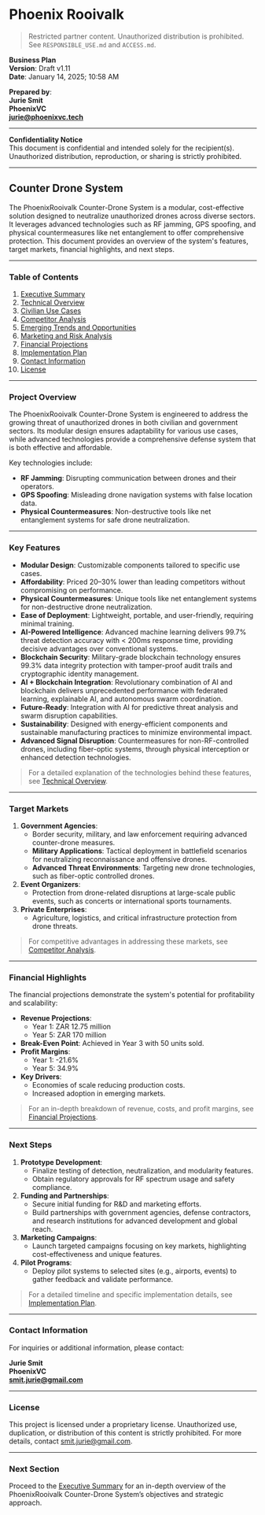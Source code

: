 # **Phoenix Rooivalk**

> Restricted partner content. Unauthorized distribution is prohibited. See
> `RESPONSIBLE_USE.md` and `ACCESS.md`.

**Business Plan**\
**Version**: Draft v1.11\
**Date**: January 14, 2025; 10:58 AM

**Prepared by**:\
**Jurie Smit**\
**PhoenixVC**\
**[jurie@phoenixvc.tech](mailto:jurie@phoenixvc.tech)**

---

**Confidentiality Notice**\
This document is confidential and intended solely for the recipient(s).
Unauthorized distribution, reproduction, or sharing is strictly prohibited.

---

## **Counter Drone System**

The PhoenixRooivalk Counter-Drone System is a modular, cost-effective solution
designed to neutralize unauthorized drones across diverse sectors. It leverages
advanced technologies such as RF jamming, GPS spoofing, and physical
countermeasures like net entanglement to offer comprehensive protection. This
document provides an overview of the system's features, target markets,
financial highlights, and next steps.

---

### **Table of Contents**

1. [Executive Summary](./docs/executive_summary.html)
2. [Technical Overview](./docs/technical_overview.html)
3. [Civilian Use Cases](./docs/civilian_use_cases.html)
4. [Competitor Analysis](./docs/competitor_analysis.html)
5. [Emerging Trends and Opportunities](./docs/emerging_trends_opportunities.html)
6. [Marketing and Risk Analysis](./docs/marketing_and_risk_analysis.html)
7. [Financial Projections](./docs/financial_projections.html)
8. [Implementation Plan](./docs/implementation_plan.html)
9. [Contact Information](#contact-information)
10. [License](#license)

---

### **Project Overview**

The PhoenixRooivalk Counter-Drone System is engineered to address the growing
threat of unauthorized drones in both civilian and government sectors. Its
modular design ensures adaptability for various use cases, while advanced
technologies provide a comprehensive defense system that is both effective and
affordable.

Key technologies include:

- **RF Jamming**: Disrupting communication between drones and their operators.
- **GPS Spoofing**: Misleading drone navigation systems with false location
  data.
- **Physical Countermeasures**: Non-destructive tools like net entanglement
  systems for safe drone neutralization.

---

### **Key Features**

- **Modular Design**: Customizable components tailored to specific use cases.
- **Affordability**: Priced 20–30% lower than leading competitors without
  compromising on performance.
- **Physical Countermeasures**: Unique tools like net entanglement systems for
  non-destructive drone neutralization.
- **Ease of Deployment**: Lightweight, portable, and user-friendly, requiring
  minimal training.
- **AI-Powered Intelligence**: Advanced machine learning delivers 99.7% threat
  detection accuracy with < 200ms response time, providing decisive advantages
  over conventional systems.
- **Blockchain Security**: Military-grade blockchain technology ensures 99.3%
  data integrity protection with tamper-proof audit trails and cryptographic
  identity management.
- **AI + Blockchain Integration**: Revolutionary combination of AI and
  blockchain delivers unprecedented performance with federated learning,
  explainable AI, and autonomous swarm coordination.
- **Future-Ready**: Integration with AI for predictive threat analysis and swarm
  disruption capabilities.
- **Sustainability**: Designed with energy-efficient components and sustainable
  manufacturing practices to minimize environmental impact.
- **Advanced Signal Disruption**: Countermeasures for non-RF-controlled drones,
  including fiber-optic systems, through physical interception or enhanced
  detection technologies.

> For a detailed explanation of the technologies behind these features, see
> [Technical Overview](./docs/technical_overview.html).

---

### **Target Markets**

1. **Government Agencies**:
   - Border security, military, and law enforcement requiring advanced
     counter-drone measures.
   - **Military Applications**: Tactical deployment in battlefield scenarios for
     neutralizing reconnaissance and offensive drones.
   - **Advanced Threat Environments**: Targeting new drone technologies, such as
     fiber-optic controlled drones.
2. **Event Organizers**:
   - Protection from drone-related disruptions at large-scale public events,
     such as concerts or international sports tournaments.
3. **Private Enterprises**:
   - Agriculture, logistics, and critical infrastructure protection from drone
     threats.

> For competitive advantages in addressing these markets, see
> [Competitor Analysis](./docs/competitor_analysis.html).

---

### **Financial Highlights**

The financial projections demonstrate the system's potential for profitability
and scalability:

- **Revenue Projections**:
  - Year 1: ZAR 12.75 million
  - Year 5: ZAR 170 million
- **Break-Even Point**: Achieved in Year 3 with 50 units sold.
- **Profit Margins**:
  - Year 1: -21.6%
  - Year 5: 34.9%
- **Key Drivers**:
  - Economies of scale reducing production costs.
  - Increased adoption in emerging markets.

> For an in-depth breakdown of revenue, costs, and profit margins, see
> [Financial Projections](./docs/financial_projections.html).

---

### **Next Steps**

1. **Prototype Development**:
   - Finalize testing of detection, neutralization, and modularity features.
   - Obtain regulatory approvals for RF spectrum usage and safety compliance.
2. **Funding and Partnerships**:
   - Secure initial funding for R&D and marketing efforts.
   - Build partnerships with government agencies, defense contractors, and
     research institutions for advanced development and global reach.
3. **Marketing Campaigns**:
   - Launch targeted campaigns focusing on key markets, highlighting
     cost-effectiveness and unique features.
4. **Pilot Programs**:
   - Deploy pilot systems to selected sites (e.g., airports, events) to gather
     feedback and validate performance.

> For a detailed timeline and specific implementation details, see
> [Implementation Plan](./docs/implementation_plan.html).

---

### **Contact Information**

For inquiries or additional information, please contact:

**Jurie Smit**\
**PhoenixVC**\
**[smit.jurie@gmail.com](mailto:smit.jurie@gmail.com)**

---

### **License**

This project is licensed under a proprietary license. Unauthorized use,
duplication, or distribution of this content is strictly prohibited. For more
details, contact [smit.jurie@gmail.com](mailto:smit.jurie@gmail.com).

---

### **Next Section**

Proceed to the [Executive Summary](./docs/executive_summary.html) for an
in-depth overview of the PhoenixRooivalk Counter-Drone System’s objectives and
strategic approach.
